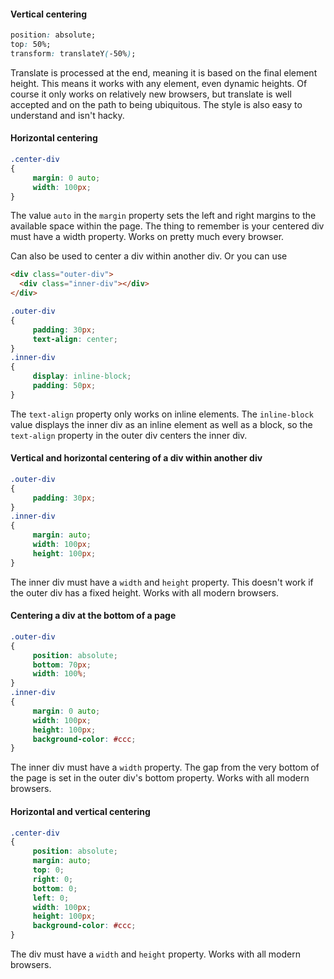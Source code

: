 #### Vertical centering

```css
position: absolute;
top: 50%;
transform: translateY(-50%);
```

Translate is processed at the end, meaning it is based on the final element height. This means it works with any element, even dynamic heights. Of course it only works on relatively new browsers, but translate is well accepted and on the path to being ubiquitous. The style is also easy to understand and isn't hacky.

#### Horizontal centering

```css
.center-div
{
     margin: 0 auto;
     width: 100px; 
}
```

The value `auto` in the `margin` property sets the left and right margins to the available space within the page. The thing to remember is your centered div must have a width property. Works on pretty much every browser.

Can also be used to center a div within another div. Or you can use

```html
<div class="outer-div">
  <div class="inner-div"></div>
</div>
```

```css
.outer-div
{
     padding: 30px;
     text-align: center;
}
.inner-div
{
     display: inline-block;
     padding: 50px;
}
```

The `text-align` property only works on inline elements. The `inline-block` value displays the inner div as an inline element as well as a block, so the `text-align` property in the outer div centers the inner div.

####  Vertical and horizontal centering of a div within another div

```css
.outer-div
{
     padding: 30px;
}
.inner-div
{
     margin: auto;
     width: 100px;
     height: 100px;  
}
```

The inner div must have a `width` and `height` property. This doesn't work if the outer div has a fixed height. Works with all modern browsers.

#### Centering a div at the bottom of a page

```css
.outer-div
{
     position: absolute;
     bottom: 70px;
     width: 100%;
}
.inner-div
{
     margin: 0 auto;
     width: 100px;
     height: 100px;
     background-color: #ccc;
}
```

The inner div must have a `width` property. The gap from the very bottom of the page is set in the outer div's bottom property. Works with all modern browsers.

#### Horizontal and vertical centering

```css
.center-div
{
     position: absolute;
     margin: auto;
     top: 0;
     right: 0;
     bottom: 0;
     left: 0;
     width: 100px;
     height: 100px;
     background-color: #ccc;
}
```

The div must have a `width` and `height` property. Works with all modern browsers.